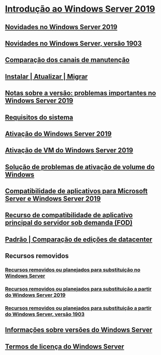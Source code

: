 # [Introdução ao Windows Server 2019](get-started-19.md) 
## [Novidades no Windows Server 2019](whats-new-19.md)
## [Novidades no Windows Server, versão 1903](whats-new-in-windows-server-1903.md)
## [Comparação dos canais de manutenção](servicing-channels-19.md)
## [Instalar | Atualizar | Migrar](install-upgrade-migrate-19.md)
## [Notas sobre a versão: problemas importantes no Windows Server 2019](rel-notes-19.md)
## [Requisitos do sistema](sys-reqs-19.md)
## [Ativação do Windows Server 2019](activation-19.md)
## [Ativação de VM do Windows Server 2019](vm-activation-19.md)
## [Solução de problemas de ativação de volume do Windows](../get-started/activation-troubleshooting-guide.md)
## [Compatibilidade de aplicativos para Microsoft Server e Windows Server 2019](app-compat-19.md)
## [Recurso de compatibilidade de aplicativo principal do servidor sob demanda (FOD)](install-fod-19.md)
## [Padrão | Comparação de edições de datacenter](editions-comparison-19.md)
## Recursos removidos
### [Recursos removidos ou planejados para substituição no Windows Server](removed-features.md)
### [Recursos removidos ou planejados para substituição a partir do Windows Server 2019](removed-features-19.md)
### [Recursos removidos ou planejados para substituição a partir do Windows Server, versão 1903](removed-features-1903.md)
## [Informações sobre versões do Windows Server](../get-started/windows-server-release-info.md)
## [Termos de licença do Windows Server](../windows-server-licensing/windows-server-licensing.md)